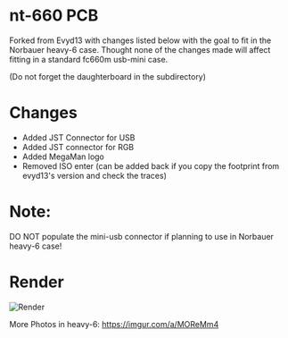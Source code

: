 # nt-660 PCB

Forked from Evyd13 with changes listed below with the goal to fit in the Norbauer heavy-6 case.  Thought none of the changes made will affect fitting in a standard fc660m usb-mini case.

(Do not forget the daughterboard in the subdirectory)

# Changes
- Added JST Connector for USB
- Added JST connector for RGB
- Added MegaMan logo
- Removed ISO enter (can be added back if you copy the footprint from evyd13's version and check the traces)

# Note: 
DO NOT populate the mini-usb connector if planning to use in Norbauer heavy-6 case!

# Render
![Render](https://i.imgur.com/WXCdAlT.jpg)

More Photos in heavy-6: https://imgur.com/a/MOReMm4
